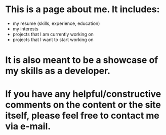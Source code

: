 # This is a page about me. It includes:
- my resume (skills, experience, education)
- my interests
- projects that I am currently working on
- projects that I want to start working on 

# It is also meant to be a showcase of my skills as a developer.

# If you have any helpful/constructive comments on the content or the site itself, please feel free to contact me via e-mail.

